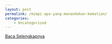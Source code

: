 ```yaml
---
layout: post
permalink: /mimpi-apa-yang-menandakan-kematian/
categories:
    - Uncategorized
---
```


[Baca Selengkapnya](/07)